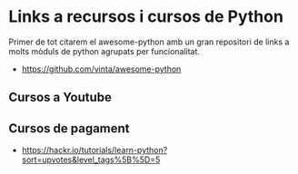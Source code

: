 # Links a recursos i cursos de Python

Primer de tot citarem el awesome-python amb un gran repositori de links a molts mòduls de python agrupats per funcionalitat.

* https://github.com/vinta/awesome-python

## Cursos a Youtube

## Cursos de pagament

* https://hackr.io/tutorials/learn-python?sort=upvotes&level_tags%5B%5D=5


